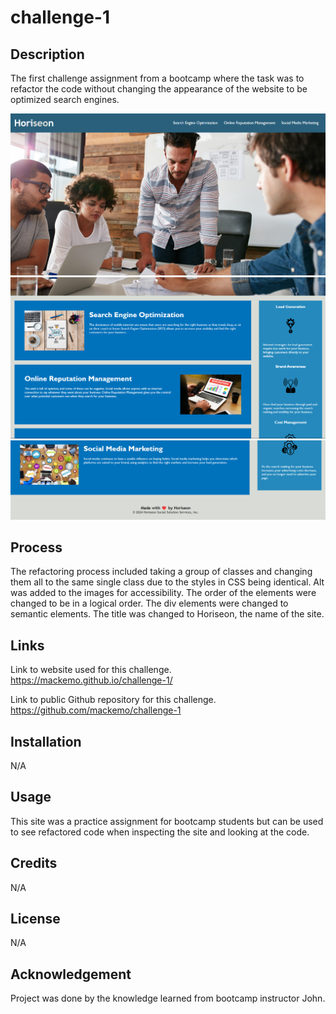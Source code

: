 # challenge-1

## Description

The first challenge assignment from a bootcamp where the task was to refactor the code without changing the appearance of the website to be optimized search engines.

![alt text](image.png)
![alt text](image-1.png)
![alt text](image-3.png)

## Process

The refactoring process included taking a group of classes and changing them all to the same single class due to the styles in CSS being identical. Alt was added to the images for accessibility. The order of the elements were changed to be in a logical order. The div elements were changed to semantic elements. The title was changed to Horiseon, the name of the site.

## Links

Link to website used for this challenge.
https://mackemo.github.io/challenge-1/

Link to public Github repository for this challenge.
https://github.com/mackemo/challenge-1

## Installation

N/A

## Usage

This site was a practice assignment for bootcamp students but can be used to see refactored code when inspecting the site and looking at the code.

## Credits

N/A

## License

N/A

## Acknowledgement

Project was done by the knowledge learned from bootcamp instructor John.